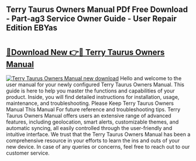 ## Terry Taurus Owners Manual PDf Free Download - Part-ag3 Service Owner Guide - User Repair Edition EBYas

# <h2><a href="http://bc69778.oget.top/?id=Terry+Taurus+Owners+Manual">🔗Download New 👉🔴 Terry Taurus Owners Manual</a></h2>

[![Terry Taurus Owners Manual new download](https://i.imgur.com/5g1atiW.png)](http://bc69778.oget.top/?id=Terry+Taurus+Owners+Manual)
Hello and welcome to the user manual for your newly configured Terry Taurus Owners Manual. This guide is here to help you master the functions and capabilities of your product. Inside, you will find detailed instructions for installation, usage, maintenance, and troubleshooting. Please Keep Terry Taurus Owners Manual This Manual For future reference and troubleshooting tips. Terry Taurus Owners Manual offers users an extensive range of advanced features, including geolocation, smart alerts, customizable themes, and automatic syncing, all easily controlled through the user-friendly and intuitive interface. We trust that the Terry Taurus Owners Manual has been a comprehensive resource in your efforts to learn the ins and outs of your new device. In case of any queries or concerns, feel free to reach out to our customer service.
